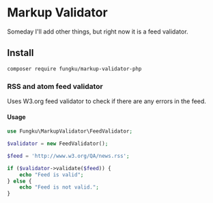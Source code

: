 # Markup Validator

Someday I'll add other things, but right now it is a feed validator.

## Install

```bash
composer require fungku/markup-validator-php
```

### RSS and atom feed validator

Uses W3.org feed validator to check if there are any errors in the feed.

#### Usage

```php
use Fungku\MarkupValidator\FeedValidator;

$validator = new FeedValidator();

$feed = 'http://www.w3.org/QA/news.rss';

if ($validator->validate($feed)) {
    echo "Feed is valid";
} else {
    echo "Feed is not valid.";
}
```
